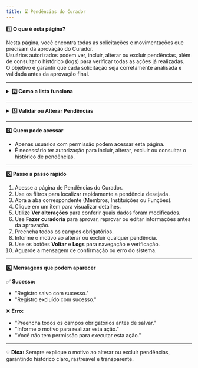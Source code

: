 ```yaml
---
title: ⏳ Pendências do Curador
---
```




<summary><strong>1️⃣ O que é esta página?</strong></summary>

Nesta página, você encontra todas as solicitações e movimentações que precisam da aprovação do Curador.  
Usuários autorizados podem ver, incluir, alterar ou excluir pendências, além de consultar o histórico (logs) para verificar todas as ações já realizadas.  
O objetivo é garantir que cada solicitação seja corretamente analisada e validada antes da aprovação final.


---

<details>
<summary><strong>2️⃣ Como a lista funciona</strong></summary>

- No topo, há **botões de filtro** para refinar a busca por tipo de pendência, status, data ou outros critérios.  
- A lista está organizada em **3 abas**:

  1. **Membros** — mostra:
     - Código
     - Prefixo
     - Nome
     - Perfil eclesial
     - Status de validação
     - Status do registro  
     Ao clicar em um membro, é possível:
       - **Excluir** — remover a pendência, solicitando confirmação.  
       - **Mudar status** — alterar entre ativo, inativo, ou outro status definido.  
       - **Ver alterações** — campos modificados aparecem **destacados** com a nova informação (ex.: **Prefixo:** Padre) e, logo abaixo, o valor original (ex.: *Diácono*).  
       - **Fazer curadoria** — abre as seguintes opções:
         - **Editar** — corrigir diretamente campos incorretos antes de aprovar.
         - **Reprovar** — rejeitar integralmente as alterações.
         - **Aprovar parcialmente** — selecionar quais alterações aprovar e justificar os motivos das rejeições.
         - **Aprovar** — aceitar todas as alterações.

  2. **Instituições** — mostra:
     - Código
     - Instituição eclesiástica
     - Circunscrição eclesiástica
     - Tipo de instituição eclesiástica
     - Congregação / Ordem Religiosa
     - Administração para religiosos
     - Status de validação
     - Status do registro  
     Ao clicar em uma instituição, as ações são equivalentes às descritas para Membros.

  3. **Funções** — segue o mesmo padrão de visualização e ações das abas anteriores.

- Também é possível copiar diretamente o **código** de cada registro para referência rápida.

</details>

---

<details>
<summary><strong>3️⃣ Validar ou Alterar Pendências</strong></summary>

Esta etapa é responsável por revisar as pendências antes da aprovação final, garantindo que todas as informações estejam corretas e consistentes.

**Funcionalidades detalhadas:**
1. **Ver alterações**  
   - Ao clicar, os campos alterados aparecem **destacados** com a nova informação (ex.: **Prefixo:** Padre).  
   - Abaixo de cada campo, é exibido o valor original (ex.: *Diácono*), permitindo fácil comparação.  
   - Permite conferir rapidamente quais dados foram modificados e identificar inconsistências.

2. **Fazer curadoria**  
   - Ao clicar, surgem quatro opções:
     - **Editar** — permite corrigir campos incorretos antes da aprovação.
     - **Reprovar** — rejeita integralmente as alterações propostas.
     - **Aprovar parcialmente** — permite selecionar quais alterações serão aceitas e exige justificativa para cada item rejeitado.
     - **Aprovar** — aceita todas as alterações propostas sem modificações.
   - O sistema registra todas as decisões, associando o usuário responsável e a data da ação.

3. **Salvar alterações**  
   - Todos os campos obrigatórios devem ser preenchidos antes de salvar.  
   - Se for editar ou excluir, é necessário informar o motivo da alteração para registro no histórico.

4. **Botões disponíveis**  
   - **Salvar** — confirma todas as ações realizadas.  
   - **Voltar** — retorna para a lista de pendências.  
   - **Logs** — mostra o histórico detalhado de alterações dessa pendência, incluindo quem fez e quando.

</details>

---


<summary><strong>4️⃣ Quem pode acessar</strong></summary>

- Apenas usuários com permissão podem acessar esta página.  
- É necessário ter autorização para incluir, alterar, excluir ou consultar o histórico de pendências.



---


<summary><strong>5️⃣ Passo a passo rápido</strong></summary>

1. Acesse a página de Pendências do Curador.  
2. Use os filtros para localizar rapidamente a pendência desejada.  
3. Abra a aba correspondente (Membros, Instituições ou Funções).  
4. Clique em um item para visualizar detalhes.  
5. Utilize **Ver alterações** para conferir quais dados foram modificados.  
6. Use **Fazer curadoria** para aprovar, reprovar ou editar informações antes da aprovação.  
7. Preencha todos os campos obrigatórios.  
8. Informe o motivo ao alterar ou excluir qualquer pendência.  
9. Use os botões **Voltar** e **Logs** para navegação e verificação.  
10. Aguarde a mensagem de confirmação ou erro do sistema.



---


<summary><strong>6️⃣ Mensagens que podem aparecer</strong></summary>

✅ **Sucesso:**  
- "Registro salvo com sucesso."  
- "Registro excluído com sucesso."  

❌ **Erro:**  
- "Preencha todos os campos obrigatórios antes de salvar."  
- "Informe o motivo para realizar esta ação."  
- "Você não tem permissão para executar esta ação."



---

💡 **Dica:** Sempre explique o motivo ao alterar ou excluir pendências, garantindo histórico claro, rastreável e transparente.